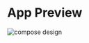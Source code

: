 # App Preview

![compose design](https://github.com/ParhamChari/Compose_Design/assets/138799659/bd695045-35fb-45a3-a901-0dfc898979f7)
